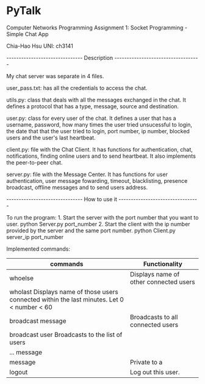 # PyTalk
Computer Networks Programming Assignment 1: Socket Programming - Simple Chat App

Chia-Hao Hsu
UNI: ch3141

------------------------------- Description -----------------------------------

My chat server was separate in 4 files. 

user_pass.txt: has all the credentials to access the chat.

utils.py: class that deals with all the messages exchanged in the chat. 
             It defines a protocol that has a type, message, source and 
             destination.

user.py: class for every user of the chat.
         It defines a user that has a username, password, how many times the 
         user tried unsucessful to login, the date that that the user tried 
         to login, port number, ip number, blocked users and the user's last 
         heartbeat.

client.py: file with the Chat Client. It has functions for authentication, chat, 
           notifications, finding online users and to send heartbeat. It also 
           implements the peer-to-peer chat. 

server.py: file with the Message Center. It has functions for user authentication, 
           user message fowarding, timeout, blacklisting, presence broadcast, 
           offline messages and to send users address.

------------------------------- How to use it ---------------------------------

To run the program:
    1. Start the server with the port number that you want to user. 
        python Server.py port_number
    2. Start the client with the ip number provided by the server and the same 
       port number.
        python Client.py server_ip port_number

Implemented commands:

|commands                       |Functionality                                 |
|-------------------------------|----------------------------------------------|
|whoelse                        |Displays name of other connected users        |
|wholast <number>               Displays name of those users connected within the last <number>minutes. Let 0 < number < 60|
|broadcast message <message>    |Broadcasts <message> to all connected users   |
|broadcast user <user> <user>   Broadcasts <message> to the list of users      |
... <user> message <message>|
|message <user> <message>       |Private <message> to a <user>                 |
|logout                         |Log out this user.                            |



